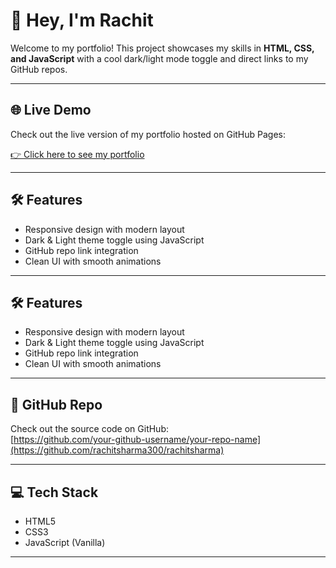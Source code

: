 # 👋 Hey, I'm Rachit

Welcome to my portfolio! This project showcases my skills in **HTML, CSS, and JavaScript** with a cool dark/light mode toggle and direct links to my GitHub repos.

---

## 🌐 Live Demo

Check out the live version of my portfolio hosted on GitHub Pages:

[👉 Click here to see my portfolio](https://rachitsharma300.github.io/rachitsharma/)

---

## 🛠 Features

- Responsive design with modern layout  
- Dark & Light theme toggle using JavaScript  
- GitHub repo link integration  
- Clean UI with smooth animations  

---

## 🛠 Features

- Responsive design with modern layout  
- Dark & Light theme toggle using JavaScript  
- GitHub repo link integration  
- Clean UI with smooth animations  

---

## 📁 GitHub Repo

Check out the source code on GitHub:  
[https://github.com/your-github-username/your-repo-name](https://github.com/rachitsharma300/rachitsharma)

---

## 💻 Tech Stack

- HTML5  
- CSS3  
- JavaScript (Vanilla)  

---
